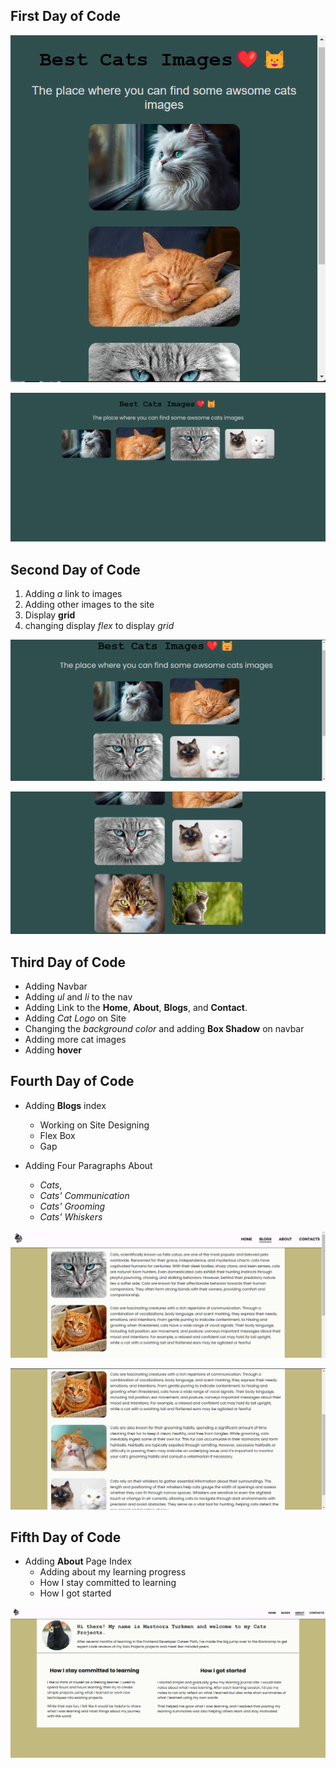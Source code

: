 ## First Day of Code

![Alt text](./images/cats-2.png)

![Alt text](./images/cats.png)

## Second Day of Code

1. Adding _a_ link to images
2. Adding other images to the site
3. Display **grid**
4. changing display _flex_ to display _grid_

![Alt text](./images/six-cats-pics.png)

![Alt text](./images/six-cats.png)

## Third Day of Code

- Adding Navbar
- Adding _ul_ and _li_ to the nav
- Adding Link to the **Home**, **About**, **Blogs**, and **Contact**.
- Adding _Cat Logo_ on Site
- Changing the _background color_ and adding **Box Shadow** on navbar
- Adding more cat images
- Adding **hover**

## Fourth Day of Code

- Adding **Blogs** index

  - Working on Site Designing
  - Flex Box
  - Gap

- Adding Four Paragraphs About
  - _Cats_,
  - _Cats' Communication_
  - _Cats' Grooming_
  - _Cats' Whiskers_

![Alt text](./images/Blogs-1.png)

![Alt text](./images/Blogs-2.png)

## Fifth Day of Code

- Adding **About** Page Index
  - Adding about my learning progress
  - How I stay committed to learning
  - How I got started

![Alt text](./images/about-page-screenshot.png)
